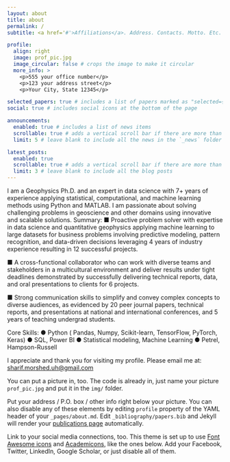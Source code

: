 ```yaml
---
layout: about
title: about
permalink: /
subtitle: <a href='#'>Affiliations</a>. Address. Contacts. Motto. Etc.

profile:
  align: right
  image: prof_pic.jpg
  image_circular: false # crops the image to make it circular
  more_info: >
    <p>555 your office number</p>
    <p>123 your address street</p>
    <p>Your City, State 12345</p>

selected_papers: true # includes a list of papers marked as "selected={true}"
social: true # includes social icons at the bottom of the page

announcements:
  enabled: true # includes a list of news items
  scrollable: true # adds a vertical scroll bar if there are more than 3 news items
  limit: 5 # leave blank to include all the news in the `_news` folder

latest_posts:
  enabled: true
  scrollable: true # adds a vertical scroll bar if there are more than 3 new posts items
  limit: 3 # leave blank to include all the blog posts
---
```


I am a Geophysics Ph.D. and an expert in data science with 7+ years of experience applying statistical, computational, and machine learning methods using Python and MATLAB. I am passionate about solving challenging problems in geoscience and other domains using innovative and scalable solutions. 
Summary: 
■ Proactive problem solver with expertise in data science and quantitative geophysics applying machine learning to large datasets for business problems involving predictive modeling, pattern recognition, and data-driven decisions leveraging 4 years of industry experience resulting in 12 successful projects.

■ A cross-functional collaborator who can work with diverse teams and stakeholders in a multicultural environment and deliver results under tight deadlines demonstrated by successfully delivering technical reports, data, and oral presentations to clients for 6 projects.

■ Strong communication skills to simplify and convey complex concepts to diverse audiences, as evidenced by 20 peer journal papers, technical reports, and presentations at national and international conferences, and 5 years of teaching undergrad students.

Core Skills:
● Python ( Pandas, Numpy, Scikit-learn, TensorFlow, PyTorch, Keras) 
● SQL, Power BI 
● Statistical modeling, Machine Learning 
● Petrel, Hampson-Russell

I appreciate and thank you for visiting my profile. 
Please email me at: sharif.morshed.uh@gmail.com

You can put a picture in, too. The code is already in, just name your picture `prof_pic.jpg` and put it in the `img/` folder.

Put your address / P.O. box / other info right below your picture. You can also disable any of these elements by editing `profile` property of the YAML header of your `_pages/about.md`. Edit `_bibliography/papers.bib` and Jekyll will render your [publications page](/al-folio/publications/) automatically.

Link to your social media connections, too. This theme is set up to use [Font Awesome icons](https://fontawesome.com/) and [Academicons](https://jpswalsh.github.io/academicons/), like the ones below. Add your Facebook, Twitter, LinkedIn, Google Scholar, or just disable all of them.
